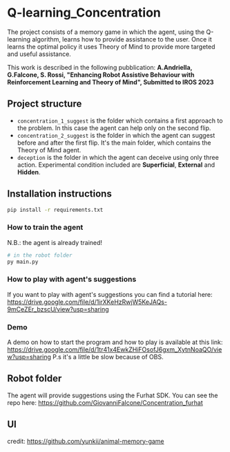 # Q-learning_Concentration
The project consists of a memory game in which the agent, using the Q-learning algorithm, learns how to provide assistance to the user. Once it learns the optimal policy it uses Theory of Mind to provide more targeted and useful assistance.

This work is described in the following pubblication:
**A.Andriella, G.Falcone, S. Rossi, "Enhancing Robot Assistive Behaviour with Reinforcement Learning and Theory of Mind", Submitted to IROS 2023**
## Project structure
- ``concentration_1_suggest`` is the folder which contains a first approach to the problem. In this case the agent can help only on the second flip.
- ``concentration_2_suggest`` is the folder in which the agent can suggest before and after the first flip. It's the main folder, which contains the Theory of Mind agent.
- ``deception`` is the folder in which the agent can deceive using only three action. Experimental condition included are **Superficial**, **External** and **Hidden**.
## Installation instructions
```bash
pip install -r requirements.txt
```
### How to train the agent
N.B.: the agent is already trained!
```bash
# in the robot folder
py main.py
```

### How to play with agent's suggestions
If you want to play with agent's suggestions you can find a tutorial here: https://drive.google.com/file/d/1irXKeHzRwjW5KeJAQs-9mCeZEr_bzscU/view?usp=sharing

### Demo
A demo on how to start the program and how to play is available at this link: https://drive.google.com/file/d/1tr41x4EwkZHiFOsofJ6gxm_XytnNoaQO/view?usp=sharing
P.s it's a little be slow because of OBS.

## Robot folder
The agent will provide suggestions using the Furhat SDK. You can see the repo here: https://github.com/GiovanniFalcone/Concentration_furhat

## UI
credit: https://github.com/yunkii/animal-memory-game
